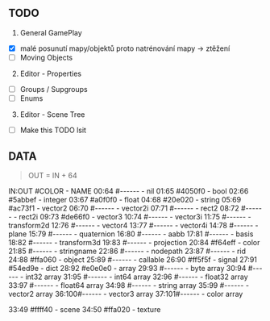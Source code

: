 
## TODO

1. General GamePlay
  - [X] malé posunutí mapy/objektů proto natrénování mapy -> ztěžení
  - [ ] Moving Objects
2. Editor - Properties
  - [ ] Groups / Supgroups
  - [ ] Enums
3. Editor - Scene Tree
  - [ ] Make this TODO lsit

## DATA

> OUT = IN + 64

IN:OUT #COLOR - NAME
00:64 #------ - nil
01:65 #4050f0 - bool
02:66 #5abbef - integer
03:67 #a0f0f0 - float
04:68 #20e020 - string
05:69 #ac73f1 - vector2
06:70 #------ - vector2i
07:71 #------ - rect2
08:72 #------ - rect2i
09:73 #de66f0 - vector3
10:74 #------ - vector3i
11:75 #------ - transform2d
12:76 #------ - vector4
13:77 #------ - vector4i
14:78 #------ - plane
15:79 #------ - quaternion
16:80 #------ - aabb
17:81 #------ - basis
18:82 #------ - transform3d
19:83 #------ - projection
20:84 #f64eff - color
21:85 #------ - stringname
22:86 #------ - nodepath
23:87 #------ - rid
24:88 #ffa060 - object
25:89 #------ - callable
26:90 #ff5f5f - signal
27:91 #54ed9e - dict
28:92 #e0e0e0 - array
29:93 #------ - byte array
30:94 #------ - int32 array
31:95 #------ - int64 array
32:96 #------ - float32 array
33:97 #------ - float64 array
34:98 #------ - string array
35:99 #------ - vector2 array
36:100#------ - vector3 array
37:101#------ - color array


33:49 #ffff40 - scene
34:50 #ffa020 - texture


